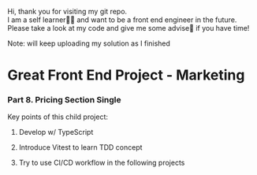 Hi, thank you for visiting my git repo.  
I am a self learner👩‍💻 and want to be a front end engineer in the future.  
Please take a look at my code and give me some advise📝 if you have time!

Note: will keep uploading my solution as I finished

# Great Front End Project - Marketing

### Part 8. Pricing Section Single

Key points of this child project:

1. Develop w/ TypeScript

2. Introduce Vitest to learn TDD concept

3. Try to use CI/CD workflow in the following projects
